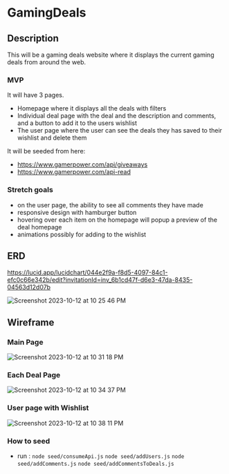 # GamingDeals

## Description
This will be a gaming deals website where it displays the current gaming deals from around the web. 
### MVP
It will have 3 pages. 
- Homepage where it displays all the deals with filters
- Individual deal page with the deal and the description and comments, and a button to add it to the users wishlist
- The user page where the user can see the deals they has saved to their wishlist and delete them

It will be seeded from here:
- https://www.gamerpower.com/api/giveaways
- https://www.gamerpower.com/api-read

### Stretch goals
- on the user page, the ability to see all comments they have made
- responsive design with hamburger button
- hovering over each item on the homepage will popup a preview of the deal homepage
- animations possibly for adding to the wishlist

## ERD
https://lucid.app/lucidchart/044e2f9a-f8d5-4097-84c1-efc0c66e342b/edit?invitationId=inv_6b1cd47f-d6e3-47da-8435-04563d12d07b

![Screenshot 2023-10-12 at 10 25 46 PM](https://github.com/JoshHutchison/GamingDeals/assets/47956394/2aafa80e-197d-44f6-a075-6cd1cc93dcb2)

## Wireframe
### Main Page
![Screenshot 2023-10-12 at 10 31 18 PM](https://github.com/JoshHutchison/GamingDeals/assets/47956394/13e40030-00a7-45da-8af2-f871d13fdd65)


### Each Deal Page
![Screenshot 2023-10-12 at 10 34 37 PM](https://github.com/JoshHutchison/GamingDeals/assets/47956394/b8a1b086-df04-4e4f-890d-be14a4f8e1bc)

### User page with Wishlist
![Screenshot 2023-10-12 at 10 38 11 PM](https://github.com/JoshHutchison/GamingDeals/assets/47956394/f341d8e6-bb05-4c52-bbd8-55923fe644f0)

### How to seed
- run :
```node seed/consumeApi.js```
```node seed/addUsers.js```
```node seed/addComments.js```
```node seed/addCommentsToDeals.js```
